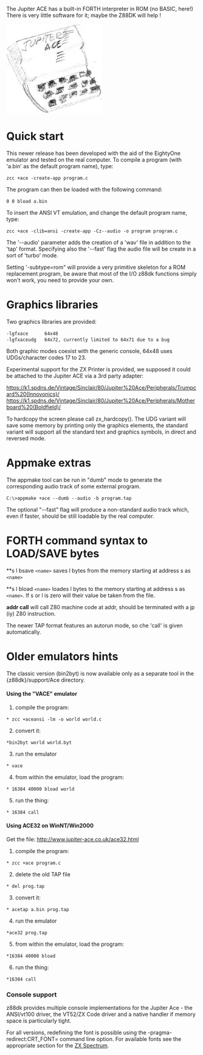 
The Jupiter ACE has a built-in FORTH interpreter in ROM (no BASIC, here!)
There is very little software for it;  maybe the Z88DK will help !

![](images/platform/ace.jpg)



# Quick start

This newer release has been developed with the aid of the EightyOne emulator and tested on the real computer.
To compile a program (with 'a.bin' as the default program name), type:


    zcc +ace -create-app program.c

The program can then be loaded with the following command:

    0 0 bload a.bin



To insert the ANSI VT emulation, and change the default program name, type:

    zcc +ace -clib=ansi -create-app -Cz--audio -o program program.c



The '--audio' parameter adds the creation of a 'wav' file in addition to the 'tap' format.   Specifying also the '--fast' flag the audio file will be create in a sort of 'turbo' mode.

Setting '-subtype=rom" will provide a very primitive skeleton for a ROM replacement program, be aware that most of the I/O z88dk functions simply won't work, you need to provide your own.

# Graphics libraries

Two graphics libraries are provided:

    -lgfxace      64x48
    -lgfxaceudg   64x72, currently limited to 64x71 due to a bug

Both graphic modes coexist with the generic console, 64x48 uses UDGs/character codes 17 to 23.


Experimental support for the ZX Printer is provided, we supposed it could be attached to the Jupiter ACE via a 3rd party adapter:

https://k1.spdns.de/Vintage/Sinclair/80/Jupiter%20Ace/Peripherals/Trumpcard%20(Innovonics)/
https://k1.spdns.de/Vintage/Sinclair/80/Jupiter%20Ace/Peripherals/Motherboard%20(Boldfield)/

To hardcopy the screen please call zx_hardcopy().   The UDG variant will save some memory by printing only the graphics elements, the standard variant will support all the standard text and graphics symbols, in direct and reversed mode.

# Appmake extras

The appmake tool can be run in "dumb" mode to generate the corresponding audio track of some external program.

    C:\>appmake +ace --dumb --audio -b program.tap
    
The optional "--fast" flag will produce a non-standard audio track which, even if faster, should be still loadable by the real computer.



# FORTH command syntax to LOAD/SAVE bytes

**s l bsave `<name>` saves l bytes from the memory starting at address s as `<name>` 

**s l bload `<name>` loades l bytes to the memory starting at address s as `<name>`. If s or l is zero will their value be taken from the file. 

**addr call** will call Z80 machine code at addr, should be terminated with a jp (iy) Z80 instruction. 


The newer TAP format features an autorun mode, so che 'call' is given automatically.


# Older emulators hints

The classic version (bin2byt) is now available only as a separate tool in the {z88dk}/support/Ace directory.


#### Using the "VACE" emulator

 1.  compile the program:

    * zcc +aceansi -lm -o world world.c
 2.  convert it:

    *bin2byt world world.byt
 3.  run the emulator

    * vace
 4.  from within the emulator, load the program:

    * 16384 40000 bload world
 5.  run the thing:

    * 16384 call


#### Using ACE32 on WinNT/Win2000

Get the file:
http://www.jupiter-ace.co.uk/ace32.html

 1.  compile the program:

    * zcc +ace program.c
 2.  delete the old TAP file

    * del prog.tap
 3.  convert it:

    * acetap a.bin prog.tap
 4.  run the emulator

    *ace32 prog.tap
 5.  from within the emulator, load the program:

    *16384 40000 bload
 6.  run the thing:

    *16384 call

### Console support

z88dk provides multiple console implementations for the Jupiter Ace - the ANSI/vt100 driver, the VT52/ZX Code driver and a native handler if memory space is particularly tight.

For all versions, redefining the font is possible using the -pragma-redirect:CRT_FONT= command line option. For available fonts see the appropriate section for the [ZX Spectrum](Platform---Sinclair-ZX-Spectrum).
